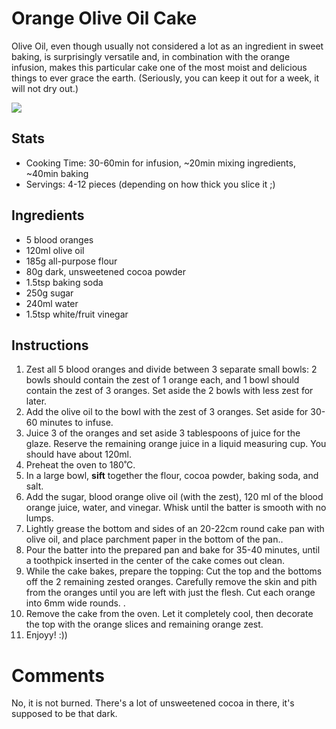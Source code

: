# Orange Olive Oil Cake

Olive Oil, even though usually not considered a lot as an ingredient in sweet baking, is surprisingly versatile and, in combination with the orange infusion, makes this particular cake one of the most moist and delicious things to ever grace the earth. (Seriously, you can keep it out for a week, it will not dry out.)

![](./img/OrangeOliveOilCake.jpeg)

## Stats
- Cooking Time: 30-60min for infusion, ~20min mixing ingredients, ~40min baking
- Servings: 4-12 pieces (depending on how thick you slice it ;)

## Ingredients
- 5 blood oranges
- 120ml olive oil
- 185g all-purpose flour
- 80g dark, unsweetened cocoa powder
- 1.5tsp baking soda
- 250g sugar
- 240ml water
- 1.5tsp white/fruit vinegar

## Instructions
1. Zest all 5 blood oranges and divide between 3 separate small bowls: 2 bowls should contain the zest of 1 orange each, and 1 bowl should contain the zest of 3 oranges. Set aside the 2 bowls with less zest for later.
2. Add the olive oil to the bowl with the zest of 3 oranges. Set aside for 30-60 minutes to infuse.
3. Juice 3 of the oranges and set aside 3 tablespoons of juice for the glaze. Reserve the remaining orange juice in a liquid measuring cup. You should have about 120ml.
4. Preheat the oven to 180˚C.
5. In a large bowl, **sift** together the flour, cocoa powder, baking soda, and salt.
6. Add the sugar, blood orange olive oil (with the zest), 120 ml of the blood orange juice, water, and vinegar. Whisk until the batter is smooth with no lumps.
7. Lightly grease the bottom and sides of an 20-22cm round cake pan with olive oil, and place parchment paper in the bottom of the pan..
8. Pour the batter into the prepared pan and bake for 35-40 minutes, until a toothpick inserted in the center of the cake comes out clean.
9. While the cake bakes, prepare the topping: Cut the top and the bottoms off the 2 remaining zested oranges. Carefully remove the skin and pith from the oranges until you are left with just the flesh. Cut each orange into 6mm wide rounds. .
10. Remove the cake from the oven. Let it completely cool, then decorate the top with the orange slices and remaining orange zest.
11. Enjoyy! :))

# Comments
No, it is not burned. There's a lot of unsweetened cocoa in there, it's supposed to be that dark.
